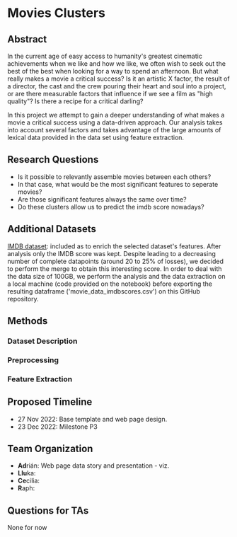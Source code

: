 # Movies Clusters

## Abstract

In the current age of easy access to humanity's greatest cinematic achievements when we like and how we like, we often wish to seek out the best of the best when looking for a way to spend an afternoon. But what really makes a movie a critical success? Is it an artistic X factor, the result of a director, the cast and the crew pouring their heart and soul into a project, or are there measurable factors that influence if we see a film as "high quality"? Is there a recipe for a critical darling?

In this project we attempt to gain a deeper understanding of what makes a movie a critical success using a data-driven approach. Our analysis takes into account several factors and takes advantage of the large amounts of lexical data provided in the data set using feature extraction.

## Research Questions

* Is it possible to relevantly assemble movies between each others?
* In that case, what would be the most significant features to seperate movies? 
* Are those significant features always the same over time? 
* Do these clusters allow us to predict the imdb score nowadays?


## Additional Datasets

[IMDB dataset](https://www.imdb.com/interfaces/): included as to enrich the selected dataset's features. After analysis only the IMDB score was kept. Despite leading to a decreasing number of complete datapoints (around 20 to 25% of losses), we decided to perform the merge to obtain this interesting score. In order to deal with the data size of 100GB, we perform the analysis and the data extraction on a local machine (code provided on the notebook) before exporting the resulting dataframe ('movie_data_imdbscores.csv') on this GitHub repository. 

## Methods

### Dataset Description

### Preprocessing

### Feature Extraction

###


## Proposed Timeline

* 27 Nov 2022: Base template and web page design.
* 23 Dec 2022: Milestone P3

## Team Organization

* **Ad**rián: Web page data story and presentation - viz.
* **Llu**ka:
* **Ce**cilia:
* **R**aph:

## Questions for TAs

None for now
